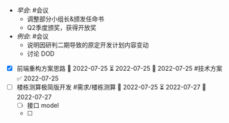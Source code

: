 - _早会_: #会议 
	- 调整部分小组长&颁发任命书
	- Q2季度颁奖，获得开放奖
- _例会_: #会议 
	- 说明因研判二期导致的原定开发计划内容变动
	- 讨论 DOD
- [x] 前端重构方案思路 🛫 2022-07-25 ⏳ 2022-07-25 📅 2022-07-25 #技术方案 ✅ 2022-07-25
- [ ] 楼栋测算极简版开发 #需求/楼栋测算 🛫 2022-07-25 ⏳ 2022-07-27 📅 2022-07-27
	- [ ] 接口 model
	- [ ] 